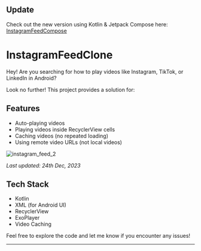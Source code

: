 
## Update

Check out the new version using Kotlin & Jetpack Compose here: [InstagramFeedCompose](https://github.com/NehaKushwah993/Instagram-Feed-Compose)


# InstagramFeedClone

Hey! Are you searching for how to play videos like Instagram, TikTok, or LinkedIn in Android?

Look no further! This project provides a solution for:

## Features

- Auto-playing videos
- Playing videos inside RecyclerView cells
- Caching videos (no repeated loading)
- Using remote video URLs (not local videos)


![instagram_feed_2](https://github.com/NehaKushwah993/InstagramVideoFeedClone/assets/19280756/abf3be81-0af1-43b4-b0f3-5c10d5e5b8de)

_Last updated: 24th Dec, 2023_


## Tech Stack

- Kotlin
- XML (for Android UI)
- RecyclerView
- ExoPlayer
- Video Caching

Feel free to explore the code and let me know if you encounter any issues!

---
